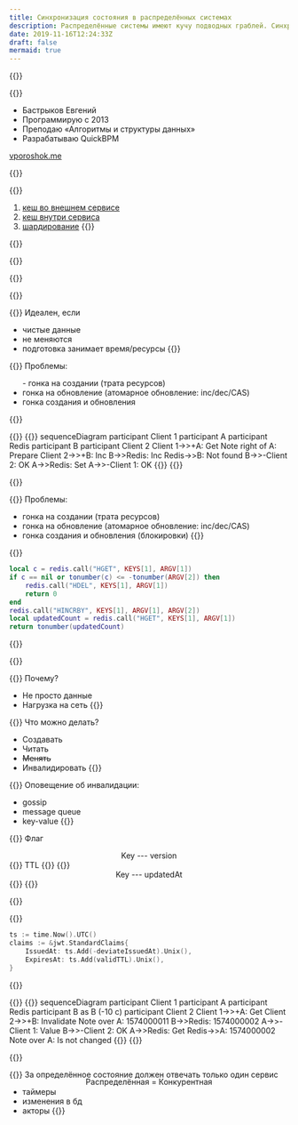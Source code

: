 ```yaml
---
title: Синхронизация состояния в распределённых системах
description: Распределённые системы имеют кучу подводных граблей. Синхронизация состояния сама по себе нетривиальная задача, которой посвящены многие работы. А уж если состояние распределено по системе…
date: 2019-11-16T12:24:33Z
draft: false
mermaid: true
---
```


<style>
.middle {
    position: absolute;
    top: 50%;
    left: 50%;
    transform: translate(-50%, -50%);
}
</style>

{{<slide id="title" title="Синхронизация состояния в распределённых системах" class="clear section black"/>}}

{{<slide id="hello" title="Всем привет!">}}
- Бастрыков Евгений
- Программирую с 2013
- Преподаю «Алгоритмы и структуры данных»
- Разрабатываю QuickBPM
<p class="note"><a href="https://vporoshok.me" target="_blank">vporoshok.me</a></p>
{{</slide>}}

{{<slide title="План" class="toc" id="toc">}}
1. [кеш во внешнем сервисе](#redis)
2. [кеш внутри сервиса](#local)
3. [шардирование](#sharding)
{{</slide>}}

{{<slide shout="true" title="Не используйте, если можете" />}}

{{<slide title="Кеш во внешнем сервисе" class="section" id="redis" />}}

{{<slide title="Кеш во внешнем сервисе">}}
<center class="middle">
Распределённая = Конкурентная
</center>
{{</slide>}}

{{<slide title="Кеш во внешнем сервисе">}}
Идеален, если
- чистые данные
- не меняются
- подготовка занимает время/ресурсы
{{</slide>}}

{{<slide title="Кеш во внешнем сервисе">}}
Проблемы:
<ul>
- гонка на создании <span class="next">(трата ресурсов)</span>
<li>гонка на обновление <span class="next">(атомарное обновление: inc/dec/CAS)</span>
<li class="next">гонка создания и обновления
</ul>
{{</slide>}}

{{<slide title="Кеш во внешнем сервисе">}}
{{<mermaid>}}
sequenceDiagram
    participant Client 1
    participant A
    participant Redis
    participant B
    participant Client 2
    Client 1->>+A: Get
    Note right of A: Prepare
    Client 2->>+B: Inc
    B->>Redis: Inc
    Redis->>B: Not found
    B->>-Client 2: OK
    A->>Redis: Set
    A->>-Client 1: OK
{{</mermaid>}}
{{</slide>}}

{{<slide title="Локи" class="clear section black" />}}

{{<slide title="Кеш во внешнем сервисе">}}
Проблемы:
- гонка на создании (трата ресурсов)
- гонка на обновление (атомарное обновление: inc/dec/CAS)
- гонка создания и обновления (блокировки)
{{</slide>}}

{{<slide>}}
```lua
local c = redis.call("HGET", KEYS[1], ARGV[1])
if c == nil or tonumber(c) <= -tonumber(ARGV[2]) then
    redis.call("HDEL", KEYS[1], ARGV[1])
    return 0
end
redis.call("HINCRBY", KEYS[1], ARGV[1], ARGV[2])
local updatedCount = redis.call("HGET", KEYS[1], ARGV[1])
return tonumber(updatedCount)
```
{{</slide>}}

{{<slide title="Кеш внутри сервиса" class="section" id="redis" />}}

{{<slide title="Кеш внутри сервиса">}}
Почему?
- Не просто данные
- Нагрузка на сеть
{{</slide>}}

{{<slide title="Кеш внутри сервиса">}}
Что можно делать?
- Создавать
- Читать
- ~~Менять~~
- Инвалидировать
{{</slide>}}

{{<slide title="Кеш внутри сервиса">}}
Оповещение об инвалидации:
- gossip
- message queue
- key-value
{{</slide>}}

{{<slide title="Кеш внутри сервиса">}}
Флаг
<center>
Key --- version
</center>
{{<next>}}
TTL
{{</next>}}
{{<next>}}
<center>
Key --- updatedAt
</center>
{{</next>}}
{{</slide>}}

{{<slide shout="true" title="Расхождение часов" />}}

{{<slide title="Расхождение часов">}}
```go
ts := time.Now().UTC()
claims := &jwt.StandardClaims{
    IssuedAt: ts.Add(-deviateIssuedAt).Unix(),
    ExpiresAt: ts.Add(validTTL).Unix(),
}
```
{{</slide>}}

{{<slide title="Расхождение часов" class="clear">}}
{{<mermaid>}}
sequenceDiagram
    participant Client 1
    participant A
    participant Redis
    participant B as B (-10 с)
    participant Client 2
    Client 1->>+A: Get
    Client 2->>+B: Invalidate
    Note over A: 1574000011
    B->>Redis: 1574000002
    A->>-Client 1: Value
    B->>-Client 2: OK
    A->>Redis: Get
    Redis->>A: 1574000002
    Note over A: Is not changed
{{</mermaid>}}
{{</slide>}}

{{<slide title="Шардирование" class="section" id="sharding" />}}

{{<slide title="Шардирование">}}
За определённое состояние должен отвечать только один сервис
- таймеры
- изменения в бд
- акторы
{{</slide>}}

